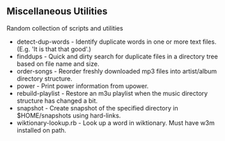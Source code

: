 Miscellaneous Utilities
------------------------
Random collection of scripts and utilities

* detect-dup-words - Identify duplicate words in one or more text files. (E.g. 'It is that that good'.)
* finddups - Quick and dirty search for duplicate files in a directory tree based on file name and size.
* order-songs - Reorder freshly downloaded mp3 files into artist/album directory structure.
* power - Print power information from upower.
* rebuild-playlist - Restore an m3u playlist when the music directory structure has changed a bit.
* snapshot - Create snapshot of the specified directory in $HOME/snapshots using hard-links.
* wiktionary-lookup.rb - Look up a word in wiktionary.  Must have w3m installed on path.
